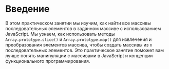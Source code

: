 # Введение

В этом практическом занятии мы изучим, как найти все массивы последовательных элементов в заданном массиве с использованием JavaScript. Мы узнаем, как использовать методы `Array.prototype.slice()` и `Array.prototype.map()` для извлечения и преобразования элементов массива, чтобы создать массивы из `n` последовательных элементов. Это практическое занятие поможет вам лучше понять манипуляции с массивами в JavaScript и концепции функционального программирования.
